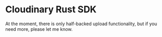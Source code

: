 # Cloudinary Rust SDK

At the moment, there is only half-backed upload functionality, but if you need more, please let me know.

